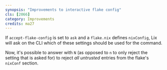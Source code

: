 ```yaml
---
synopsis: "Improvements to interactive flake config"
cls: [2066]
category: Improvements
credits: ma27
---
```


If `accept-flake-config` is set to `ask` and a `flake.nix` defines `nixConfig`,
Lix will ask on the CLI which of these settings should be used for the command.

Now, it's possible to answer with `N` (as opposed to `n` to only reject the setting
that is asked for) to reject _all untrusted_ entries from the flake's `nixConf`
section.
